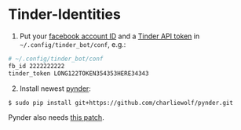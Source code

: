 # Tinder-Identities

1. Put your [facebook account ID](https://findmyfbid.com/) and a [Tinder API token](https://github.com/pwntrik/facebook_app_token) in `~/.config/tinder_bot/conf`, e.g.:

```bash
# ~/.config/tinder_bot/conf
fb_id 2222222222
tinder_token LONG122TOKEN354353HERE34343
```
2. Install newest [pynder](https://github.com/charliewolf/pynder):
```bash
$ sudo pip install git+https://github.com/charliewolf/pynder.git
```
Pynder also needs [this patch](https://github.com/charliewolf/pynder/issues/199).
